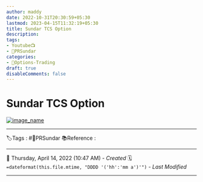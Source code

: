 ```yaml
---
author: maddy
date: 2022-10-31T20:30:59+05:30
lastmod: 2023-04-15T11:32:19+05:30
title: Sundar TCS Option
description: 
tags:
- Youtube📺
- 🧔PRSundar 
categories: 
- 🤹Options-Trading
draft: true
disableComments: false
---
```

# Sundar TCS Option
[![image_name](https://i.imgur.com/BxleyAZ.png)](https://i.imgur.com/BxleyAZ.png)




---
🏷️Tags : #🧔PRSundar 
📚Reference :

---
📅   Thursday, April 14, 2022  (10:47 AM) - *Created*
🗓️ `=dateformat(this.file.mtime, "DDDD '('hh':'mm a')'")` - *Last Modified* 

---

